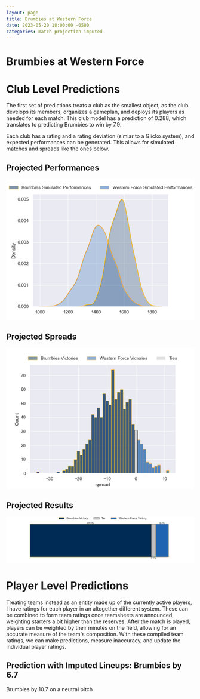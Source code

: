 ```yaml
---  
layout: page  
title: Brumbies at Western Force  
date: 2023-05-20 18:00:00 -0500  
categories: match projection imputed  
---
```

# Brumbies at Western Force

# Club Level Predictions


The first set of predictions treats a club as the smallest object, as the club develops its members, organizes a gameplan, and deploys its players as needed for each match. This club model has a prediction of 0.288, which translates to predicting Brumbies to win by 7.9.

Each club has a rating and a rating deviation (simiar to a Glicko system), and expected performances can be generated. This allows for simulated matches and spreads like the ones below.
## Projected Performances


![Projected Performances](plots/performances_2023-05-20-WesternForce-Brumbies.png)
## Projected Spreads


![Projected Spreads](plots/spreads_2023-05-20-WesternForce-Brumbies.png)
## Projected Results


![Projected Results](plots/resultbar_2023-05-20-WesternForce-Brumbies.png)
# Player Level Predictions


Treating teams instead as an entity made up of the currently active players, I have ratings for each player in an altogether different system. These can be combined to form team ratings once teamsheets are announced, weighting starters a bit higher than the reserves. After the match is played, players can be weighted by their minutes on the field, allowing for an accurate measure of the team's composition. With these compiled team ratings, we can make predictions, measure inaccuracy, and update the individual player ratings.
## Prediction with Imputed Lineups: Brumbies by 6.7


Brumbies by 10.7 on a neutral pitch

